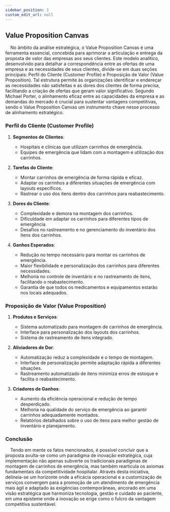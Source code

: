 ```yaml
---
sidebar_position: 3
custom_edit_url: null
---
```


## Value Proposition Canvas

&nbsp;&nbsp;&nbsp;&nbsp;No âmbito da análise estratégica, o Value Proposition Canvas é uma ferramenta essencial, concebida para aprimorar a articulação e entrega da proposta de valor das empresas aos seus clientes. Este modelo analítico, desenvolvido para detalhar a correspondência entre as ofertas de uma empresa e as necessidades de seus clientes, divide-se em duas seções principais: Perfil do Cliente (Customer Profile) e Proposição de Valor (Value Proposition). Tal estrutura permite às organizações identificar e endereçar as necessidades não satisfeitas e as dores dos clientes de forma precisa, facilitando a criação de ofertas que geram valor significativo. Segundo Michael Porter, o alinhamento eficaz entre as capacidades da empresa e as demandas do mercado é crucial para sustentar vantagens competitivas, sendo o Value Proposition Canvas um instrumento chave nesse processo de alinhamento estratégico.

### Perfil do Cliente (Customer Profile)

1. **Segmentos de Clientes**:
   - Hospitais e clínicas que utilizam carrinhos de emergência.
   - Equipes de emergência que lidam com a montagem e utilização dos carrinhos.

2. **Tarefas do Cliente**:
   - Montar carrinhos de emergência de forma rápida e eficaz.
   - Adaptar os carrinhos a diferentes situações de emergência com layouts específicos.
   - Rastrear o uso dos itens dentro dos carrinhos para reabastecimento.

3. **Dores do Cliente**:
   - Complexidade e demora na montagem dos carrinhos.
   - Dificuldade em adaptar os carrinhos para diferentes tipos de emergência.
   - Desafios no rastreamento e no gerenciamento do inventário dos itens dos carrinhos.

4. **Ganhos Esperados**:
   - Redução no tempo necessário para montar os carrinhos de emergência.
   - Maior flexibilidade e personalização dos carrinhos para diferentes necessidades.
   - Melhoria no controle de inventário e no rastreamento de itens, facilitando o reabastecimento.
   - Garantia de que todos os medicamentos e equipamentos estarão nos locais adequados.

### Proposição de Valor (Value Proposition)

1. **Produtos e Serviços**:
   - Sistema automatizado para montagem de carrinhos de emergência.
   - Interface para personalização dos layouts dos carrinhos.
   - Sistema de rastreamento de itens integrado.

2. **Aliviadores de Dor**:
   - Automatização reduz a complexidade e o tempo de montagem.
   - Interface de personalização permite adaptação rápida a diferentes situações.
   - Rastreamento automatizado de itens minimiza erros de estoque e facilita o reabastecimento.

3. **Criadores de Ganhos**:
   - Aumento da eficiência operacional e redução de tempo desperdiçado.
   - Melhoria na qualidade do serviço de emergência ao garantir carrinhos adequadamente montados.
   - Relatórios detalhados sobre o uso de itens para melhor gestão de inventário e planejamento.

### Conclusão

&nbsp;&nbsp;&nbsp;&nbsp;Tendo em mente os fatos mencionados, é possível concluir que a proposta avulta-se como um paradigma de inovação estratégica, cuja implementação não apenas subverte os tradicionais paradigmas de montagem de carrinhos de emergência, mas também rearticula os axiomas fundamentais da competitividade hospitalar. Através desta iniciativa, delineia-se um horizonte onde a eficácia operacional e a customização de serviços convergem para a promoção de um atendimento de emergência mais ágil e adaptado às exigências contemporâneas, ancorado em uma visão estratégica que harmoniza tecnologia, gestão e cuidado ao paciente, em uma episteme onde a inovação se erige como o fulcro da vantagem competitiva sustentável.